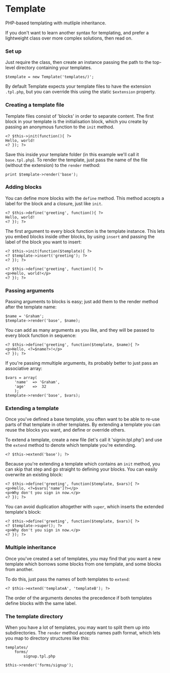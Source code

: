 Template
========

PHP-based templating with mutliple inheritance.

If you don't want to learn another syntax for templating, and prefer a lightweight class over more complex solutions, then read on.

### Set up

Just require the class, then create an instance passing the path to the top-level directory containing your templates.

    $template = new Template('templates/)';
    
By default Template expects your template files to have the extension `.tpl.php`, but you can override this using the static `$extension` property.

### Creating a template file

Template files consist of 'blocks' in order to separate content. The first block in your template is the initialisation block, which you create by passing an anonymous function to the `init` method.

    <? $this->init(function(){ ?>
    Hello, world!
    <? }); ?>
    
Save this inside your template folder (in this example we'll call it `base.tpl.php`). To render the template, just pass the name of the file (without the extension) to the `render` method:

    print $template->render('base');
    
### Adding blocks

You can define more blocks with the `define` method. This method accepts a label for the block and a closure, just like `init`.

    <? $this->define('greeting', function(){ ?>
    Hello, world!
    <? }); ?>

The first argument to every block function is the template instance. This lets you embed blocks inside other blocks, by using `insert` and passing the label of the block you want to insert:

    <? $this->init(function($template){ ?>
    <? $template->insert('greeting'); ?>
    <? }); ?>
    
    <? $this->define('greeting', function(){ ?>
    <p>Hello, world!</p>
    <? }); ?>
    
### Passing arguments

Passing arguments to blocks is easy; just add them to the render method after the template name:

    $name = 'Graham';
    $template->render('base', $name);
     
You can add as many arguments as you like, and they will be passed to every block function in sequence:

    <? $this->define('greeting', function($template, $name){ ?>
    <p>Hello, <?=$name?>!</p>
    <? }); ?>
    
If you're passing mmultiple arguments, its probably better to just pass an associative array:

    $vars = array(
        'name' 	=> 'Graham',
        'age'	=>	32
        );
    $template->render('base', $vars);
    
### Extending a template

Once you've defined a base template, you often want to be able to re-use parts of that template in other templates. By extending a template you can reuse the blocks you want, and define or override others.

To extend a template, create a new file (let's call it 'signin.tpl.php') and use the `extend` method to denote which template you're extending.

    <? $this->extend('base'); ?>
    
Because you're extending a template which contains an `init` method, you can skip that step and go straight to defining your blocks. You can easily overwrite an existing block:

    <? $this->define('greeting', function($template, $vars){ ?>
    <p>Hello, <?=$vars['name']?></p>
    <p>Why don't you sign in now.</p>
    <? }); ?>
    
You can avoid duplication altogether with `super`, which inserts the extended template's block:

    <? $this->define('greeting', function($template, $vars){ ?>
    <? $template->super(); ?>
    <p>Why don't you sign in now.</p>
    <? }); ?>
    
    
### Multiple inheritance

Once you've created a set of templates, you may find that you want a new template which borrows some blocks from one template, and some blocks from another.

To do this, just pass the names of both templates to `extend`:

    <? $this->extend('templateA', 'templateB'); ?>
    
The order of the arguments denotes the precedence if both templates define blocks with the same label.

### The template directory

When you have a lot of templates, you may want to split them up into subdirectories. The `render` method accepts names path format, which lets you map to directory structures like this:

    templates/
        forms/
            signup.tpl.php

    $this->render('forms/signup');
    